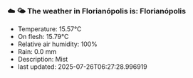 ### ☁️ 🌤️  The weather in Florianópolis is: Florianópolis

- Temperature: 15.57°C
- On flesh: 15.79°C
- Relative air humidity: 100%
- Rain: 0.0 mm
- Description: Mist
- last updated: 2025-07-26T06:27:28.996919
